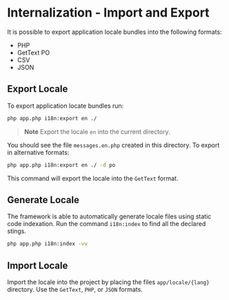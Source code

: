 # Internalization - Import and Export

It is possible to export application locale bundles into the following formats:
- PHP
- GetText PO
- CSV
- JSON

## Export Locale

To export application locate bundles run:

```bash
php app.php i18n:export en ./
```

> **Note**
> Export the locale `en`  into the current directory.

You should see the file `messages.en.php` created in this directory. To export in alternative formats:

```bash
php app.php i18n:export en ./ -d po
```

This command will export the locale into the `GetText` format.

## Generate Locale

The framework is able to automatically generate locale files using static code indexation. Run the command `i18n:index` to find all the declared stings.

```bash
php app.php i18n:index -vv
```

## Import Locale

Import the locale into the project by placing the files `app/locale/{lang}` directory. Use the `GetText`, `PHP`, or `JSON` formats.
